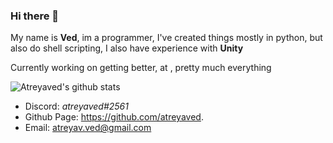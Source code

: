 ### Hi there 👋

My name is **Ved**, im a programmer, I've created things mostly in python, but also do shell scripting, I also have experience with **Unity**

Currently working on getting better, at , pretty much everything

![Atreyaved's github stats](https://github-readme-stats.vercel.app/api?username=atreyaved&show_icons=true&title_color=f82371&icon_color=f8ca23&text_color=ffffff&bg_color=000000&border_color=ffffff)

* Discord: *atreyaved#2561*
* Github Page: https://github.com/atreyaved.
* Email: [atreyav.ved@gmail.com](mailto:atreya.ved@gmail.com)
